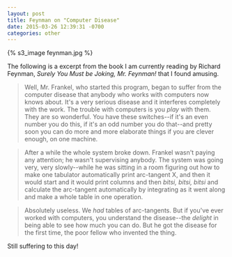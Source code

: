 ```yaml
---
layout: post
title: Feynman on "Computer Disease"
date: 2015-03-26 12:39:31 -0700
categories: other
---
```


{% s3_image feynman.jpg %}

The following is a excerpt from the book I am currently reading by Richard Feynman, _Surely You Must be Joking, Mr. Feynman!_ that I found amusing.

> Well, Mr. Frankel, who started this program, began to suffer from the computer disease that anybody who works with computers now knows about. It's a very serious disease and it interferes completely with the work. The trouble with computers is you _play_ with them. They are so wonderful. You have these switches--if it's an even number you do this, if it's an odd number you do that--and pretty soon you can do more and more elaborate things if you are clever enough, on one machine.

> After a while the whole system broke down. Frankel wasn't paying any attention; he wasn't supervising anybody. The system was going very, very slowly--while he was sitting in a room figuring out how to make one tabulator automatically print arc-tangent X, and then it would start and it would print columns and then _bitsi, bitsi, bitsi_ and calculate the arc-tangent automatically by integrating as it went along and make a whole table in one operation.

> Absolutely useless. We _had_ tables of arc-tangents. But if you've ever worked with computers, you understand the disease--the _delight_ in being able to see how much you can do. But he got the disease for the first time, the poor fellow who invented the thing.


Still suffering to this day!
